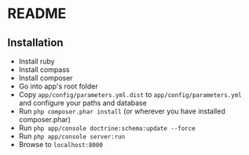 # README #

## Installation ##

* Install ruby
* Install compass
* Install composer
* Go into app's root folder
* Copy `app/config/parameters.yml.dist` to `app/config/parameters.yml` and configure your paths and database
* Run `php composer.phar install` (or wherever you have installed composer.phar)
* Run `php app/console doctrine:schema:update --force`
* Run `php app/console server:run`
* Browse to `localhost:8000`